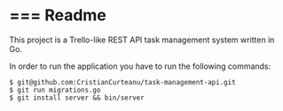 # === Readme

This project is a Trello-like REST API task management system written in Go.

In order to run the application you have to run the following commands:

```
$ git@github.com:CristianCurteanu/task-management-api.git
$ git run migrations.go
$ git install server && bin/server
```
